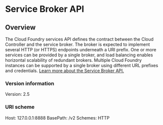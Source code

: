 # Service Broker API

## Overview
The Cloud Foundry services API defines the contract between the Cloud Controller and the service broker. The broker is expected to implement several HTTP (or HTTPS) endpoints underneath a URI prefix. One or more services can be provided by a single broker, and load balancing enables horizontal scalability of redundant brokers. Multiple Cloud Foundry instances can be supported by a single broker using different URL prefixes and credentials. [Learn more about the Service Broker API.](http://docs.cloudfoundry.org/services/api.html)


### Version information
Version: 2.5

### URI scheme
Host: 127.0.0.1:8888
BasePath: /v2
Schemes: HTTP

